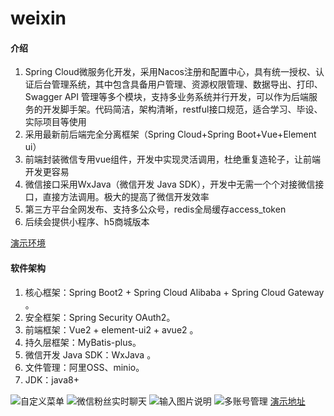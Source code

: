 # weixin

#### 介绍


1. Spring Cloud微服务化开发，采用Nacos注册和配置中心，具有统一授权、认证后台管理系统，其中包含具备用户管理、资源权限管理、数据导出、打印、Swagger API 管理等多个模块，支持多业务系统并行开发，可以作为后端服务的开发脚手架。代码简洁，架构清晰，restful接口规范，适合学习、毕设、实际项目等使用
1. 采用最新前后端完全分离框架（Spring Cloud+Spring Boot+Vue+Element ui）
1. 前端封装微信专用vue组件，开发中实现灵活调用，杜绝重复造轮子，让前端开发更容易
1. 微信接口采用WxJava（微信开发 Java SDK），开发中无需一个个对接微信接口，直接方法调用。极大的提高了微信开发效率
1. 第三方平台全网发布、支持多公众号，redis全局缓存access_token
1. 后续会提供小程序、h5商城版本


[演示环境](http://demo.joolun.com)
#### 软件架构

1. 核心框架：Spring Boot2 + Spring Cloud Alibaba + Spring Cloud Gateway 。
1. 安全框架：Spring Security OAuth2。
1. 前端框架：Vue2 + element-ui2 + avue2 。
1. 持久层框架：MyBatis-plus。
1. 微信开发 Java SDK：WxJava 。
1. 文件管理：阿里OSS、minio。
1. JDK：java8+


![自定义菜单](https://images.gitee.com/uploads/images/2019/0615/235522_4a27ee4a_5079715.gif "wx-menu.gif")
![微信粉丝实时聊天](https://images.gitee.com/uploads/images/2019/0615/235540_d512fa59_5079715.gif "liaotian.gif")
![输入图片说明](https://images.gitee.com/uploads/images/2019/0615/235616_dc33cdea_5079715.png "QQ截图20190612232849.png")
![多账号管理](https://images.gitee.com/uploads/images/2019/0626/094510_96c2c21a_5079715.png "屏幕截图.png")
[演示地址](http://demo.joolun.com)